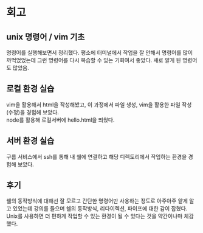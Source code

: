 # 회고

## unix 명령어 / vim 기초
명령어를 실행해보면서 정리했다.
평소에 터미널에서 작업을 잘 안해서 명령어를 많이 까먹었었는데 그런 명령어를 다시 복습할 수 있는 기회여서 좋았다. 새로 알게 된 명령어도 많았음.

## 로컬 환경 실습

vim을 활용해서 html을 작성해봤고, 이 과정에서 파일 생성, vim을 활용한 파일 작성(수정)을 경험해 보았다.  
node를 활용해 로컬서버에 hello.html을 띄웠다.

## 서버 환경 실습

구름 서비스에서 ssh를 통해 내 쉘에 연결하고 해당 디렉토리에서 작업하는 환경을 경험해 보았다.

## 후기
쉘의 동작방식에 대해선 잘 모르고 간단한 명령어만 사용하는 정도로 아주아주 얕게 알고 있었는데 강의를 들으며 쉘의 동작방식, 리다이렉션, 파이프에 대한 감이 잡혔다. 
Unix를 사용하면 더 편하게 작업할 수 있는 환경이 될 수 있다는 것을 약간이나마 체감했다.